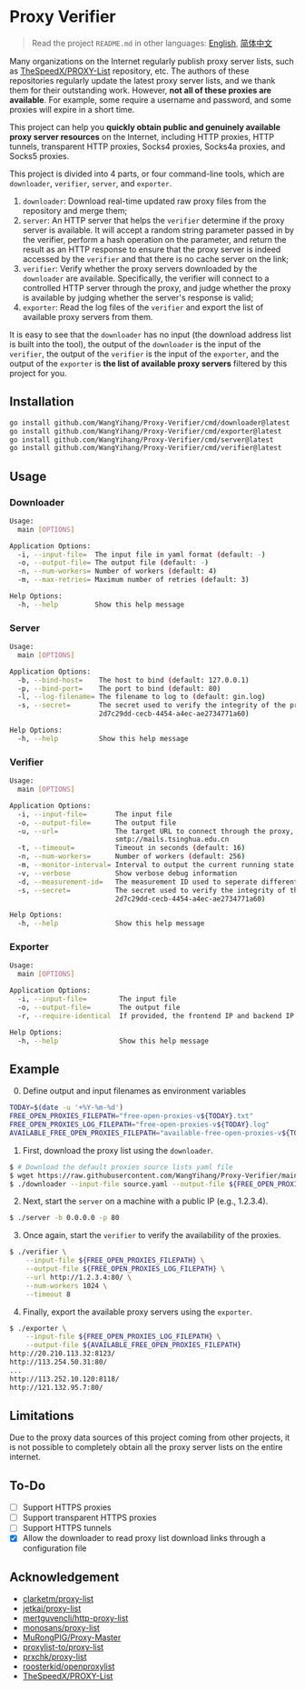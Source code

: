 # Proxy Verifier

> Read the project `README.md` in other languages: [English](README.en.md), [简体中文](README.zh.md)

Many organizations on the Internet regularly publish proxy server lists, such as [TheSpeedX/PROXY-List](https://github.com/TheSpeedX/PROXY-List) repository, etc. The authors of these repositories regularly update the latest proxy server lists, and we thank them for their outstanding work. However, **not all of these proxies are available**. For example, some require a username and password, and some proxies will expire in a short time.

This project can help you **quickly obtain public and genuinely available proxy server resources** on the Internet, including HTTP proxies, HTTP tunnels, transparent HTTP proxies, Socks4 proxies, Socks4a proxies, and Socks5 proxies.

This project is divided into 4 parts, or four command-line tools, which are `downloader`, `verifier`, `server`, and `exporter`.

1. `downloader`: Download real-time updated raw proxy files from the repository and merge them;
2. `server`: An HTTP server that helps the `verifier` determine if the proxy server is available. It will accept a random string parameter passed in by the verifier, perform a hash operation on the parameter, and return the result as an HTTP response to ensure that the proxy server is indeed accessed by the `verifier` and that there is no cache server on the link;
3. `verifier`: Verify whether the proxy servers downloaded by the `downloader` are available. Specifically, the verifier will connect to a controlled HTTP server through the proxy, and judge whether the proxy is available by judging whether the server's response is valid;
4. `exporter`: Read the log files of the `verifier` and export the list of available proxy servers from them.

It is easy to see that the `downloader` has no input (the download address list is built into the tool), the output of the `downloader` is the input of the `verifier`, the output of the `verifier` is the input of the `exporter`, and the output of the `exporter` is **the list of available proxy servers** filtered by this project for you.

## Installation

```bash
go install github.com/WangYihang/Proxy-Verifier/cmd/downloader@latest
go install github.com/WangYihang/Proxy-Verifier/cmd/exporter@latest
go install github.com/WangYihang/Proxy-Verifier/cmd/server@latest
go install github.com/WangYihang/Proxy-Verifier/cmd/verifier@latest
```

## Usage

### Downloader

```bash
Usage:
  main [OPTIONS]

Application Options:
  -i, --input-file=  The input file in yaml format (default: -)
  -o, --output-file= The output file (default: -)
  -n, --num-workers= Number of workers (default: 4)
  -m, --max-retries= Maximum number of retries (default: 3)

Help Options:
  -h, --help         Show this help message
```

### Server

```bash
Usage:
  main [OPTIONS]

Application Options:
  -b, --bind-host=    The host to bind (default: 127.0.0.1)
  -p, --bind-port=    The port to bind (default: 80)
  -l, --log-filename= The filename to log to (default: gin.log)
  -s, --secret=       The secret used to verify the integrity of the proxy (default:
                      2d7c29dd-cecb-4454-a4ec-ae2734771a60)

Help Options:
  -h, --help          Show this help message
```

### Verifier

```bash
Usage:
  main [OPTIONS]

Application Options:
  -i, --input-file=       The input file
  -o, --output-file=      The output file
  -u, --url=              The target URL to connect through the proxy, e.g., http://www.google.com,
                          smtp://mails.tsinghua.edu.cn
  -t, --timeout=          Timeout in seconds (default: 16)
  -n, --num-workers=      Number of workers (default: 256)
  -m, --monitor-interval= Interval to output the current running state (in seconds) (default: 1)
  -v, --verbose           Show verbose debug information
  -d, --measurement-id=   The measurement ID used to seperate different measurements in logs
  -s, --secret=           The secret used to verify the integrity of the proxy (default:
                          2d7c29dd-cecb-4454-a4ec-ae2734771a60)

Help Options:
  -h, --help              Show this help message
```

### Exporter

```bash
Usage:
  main [OPTIONS]

Application Options:
  -i, --input-file=        The input file
  -o, --output-file=       The output file
  -r, --require-identical  If provided, the frontend IP and backend IP are required to be identical

Help Options:
  -h, --help               Show this help message
```

## Example

0. Define output and input filenames as environment variables

```bash
TODAY=$(date -u '+%Y-%m-%d')
FREE_OPEN_PROXIES_FILEPATH="free-open-proxies-v${TODAY}.txt"
FREE_OPEN_PROXIES_LOG_FILEPATH="free-open-proxies-v${TODAY}.log"
AVAILABLE_FREE_OPEN_PROXIES_FILEPATH="available-free-open-proxies-v${TODAY}.txt"
```

1. First, download the proxy list using the `downloader`.

```bash
$ # Download the default proxies source lists yaml file
$ wget https://raw.githubusercontent.com/WangYihang/Proxy-Verifier/main/sources.yaml
$ ./downloader --input-file source.yaml --output-file ${FREE_OPEN_PROXIES_FILEPATH}
```

2. Next, start the `server` on a machine with a public IP (e.g., 1.2.3.4).

```bash
$ ./server -b 0.0.0.0 -p 80
```

3. Once again, start the `verifier` to verify the availability of the proxies.

```bash
$ ./verifier \
    --input-file ${FREE_OPEN_PROXIES_FILEPATH} \
    --output-file ${FREE_OPEN_PROXIES_LOG_FILEPATH} \
    --url http://1.2.3.4:80/ \
    --num-workers 1024 \
    --timeout 8
```

4. Finally, export the available proxy servers using the `exporter`.

```bash
$ ./exporter \
    --input-file ${FREE_OPEN_PROXIES_LOG_FILEPATH} \
    --output-file ${AVAILABLE_FREE_OPEN_PROXIES_FILEPATH}
http://20.210.113.32:8123/
http://113.254.50.31:80/
...
http://113.252.10.120:8118/
http://121.132.95.7:80/
```

## Limitations

Due to the proxy data sources of this project coming from other projects, it is not possible to completely obtain all the proxy server lists on the entire internet.

## To-Do

- [ ] Support HTTPS proxies
- [ ] Support transparent HTTPS proxies
- [ ] Support HTTPS tunnels
- [x] Allow the downloader to read proxy list download links through a configuration file

## Acknowledgement

* [clarketm/proxy-list](https://github.com/clarketm/proxy-list)
* [jetkai/proxy-list](https://github.com/jetkai/proxy-list)
* [mertguvencli/http-proxy-list](https://github.com/mertguvencli/http-proxy-list)
* [monosans/proxy-list](https://github.com/monosans/proxy-list)
* [MuRongPIG/Proxy-Master](https://github.com/MuRongPIG/Proxy-Master)
* [proxylist-to/proxy-list](https://github.com/proxylist-to/proxy-list)
* [prxchk/proxy-list](https://github.com/prxchk/proxy-list)
* [roosterkid/openproxylist](https://github.com/roosterkid/openproxylist)
* [TheSpeedX/PROXY-List](https://github.com/TheSpeedX/PROXY-List)

